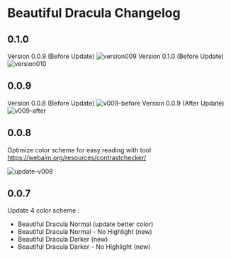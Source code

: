 # Beautiful Dracula Changelog

## 0.1.0
Version 0.0.9 (Before Update)
![version009](https://user-images.githubusercontent.com/61537853/172650508-b9c92db4-79c7-47cd-85e4-91a21f0bbef4.png)
Version 0.1.0 (Before Update)
![version010](https://user-images.githubusercontent.com/61537853/172650540-76c4de56-ffe8-4b33-95ae-4f079d00acea.png)

## 0.0.9

Version 0.0.8 (Before Update)
![v009-before](https://user-images.githubusercontent.com/61537853/167335714-4ca28002-0205-42cd-b8fc-b8eec047ef91.png)
Version 0.0.9 (After Update)
![v009-after](https://user-images.githubusercontent.com/61537853/167335756-20398f55-b3b7-49c1-8acf-71c80bcf8efc.png)

## 0.0.8

Optimize color scheme for easy reading with tool https://webaim.org/resources/contrastchecker/

![update-v008](https://user-images.githubusercontent.com/61537853/166208000-bbcb8fe6-40be-44ba-8621-a1101b893fe2.png)

## 0.0.7

Update 4 color scheme :

- Beautiful Dracula Normal (update better color)
- Beautiful Dracula Normal - No Highlight (new)
- Beautiful Dracula Darker (new)
- Beautiful Dracula Darker - No Highlight (new)
